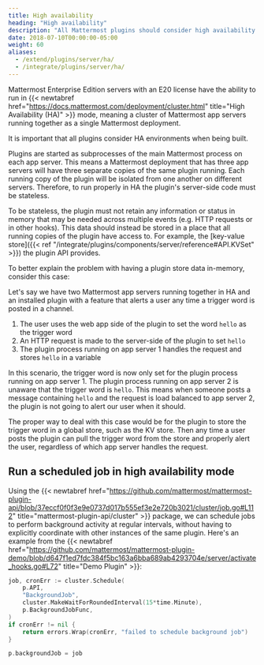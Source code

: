 ```yaml
---
title: High availability
heading: "High availability"
description: "All Mattermost plugins should consider high availability (HA) environments. Learn more about our standards for working with HA mode servers."
date: 2018-07-10T00:00:00-05:00
weight: 60
aliases: 
  - /extend/plugins/server/ha/
  - /integrate/plugins/server/ha/
---
```


Mattermost Enterprise Edition servers with an E20 license have the ability to run in {{< newtabref href="https://docs.mattermost.com/deployment/cluster.html" title="High Availability (HA)" >}} mode, meaning a cluster of Mattermost app servers running together as a single Mattermost deployment.

It is important that all plugins consider HA environments when being built.

Plugins are started as subprocesses of the main Mattermost process on each app server. This means a Mattermost deployment that has three app servers will have three separate copies of the same plugin running. Each running copy of the plugin will be isolated from one another on different servers. Therefore, to run properly in HA the plugin's server-side code must be stateless.

To be stateless, the plugin must not retain any information or status in memory that may be needed across multiple events (e.g. HTTP requests or in other hooks). This data should instead be stored in a place that all running copies of the plugin have access to. For example, the [key-value store]({{< ref "/integrate/plugins/components/server/reference#API.KVSet" >}}) the plugin API provides.

To better explain the problem with having a plugin store data in-memory, consider this case:

Let's say we have two Mattermost app servers running together in HA and an installed plugin with a feature that alerts a user any time a trigger word is posted in a channel.

1. The user uses the web app side of the plugin to set the word `hello` as the trigger word
2. An HTTP request is made to the server-side of the plugin to set `hello`
3. The plugin process running on app server 1 handles the request and stores `hello` in a variable

In this scenario, the trigger word is now only set for the plugin process running on app server 1. The plugin process running on app server 2 is unaware that the trigger word is `hello`. This means when someone posts a message containing `hello` and the request is load balanced to app server 2, the plugin is not going to alert our user when it should.

The proper way to deal with this case would be for the plugin to store the trigger word in a global store, such as the KV store. Then any time a user posts the plugin can pull the trigger word from the store and properly alert the user, regardless of which app server handles the request.

## Run a scheduled job in high availability mode

Using the {{< newtabref href="https://github.com/mattermost/mattermost-plugin-api/blob/37eccf0f0f3e9e0737d017b555ef3e2e720b3021/cluster/job.go#L112" title="mattermost-plugin-api/cluster" >}} package, we can schedule jobs to perform background activity at regular intervals, without having to explicitly coordinate with other instances of the same plugin. Here's an example from the {{< newtabref href="https://github.com/mattermost/mattermost-plugin-demo/blob/d647f1ed7fdc384f5bc163a6bba689ab4293704e/server/activate_hooks.go#L72" title="Demo Plugin" >}}:

```go
job, cronErr := cluster.Schedule(
    p.API,
    "BackgroundJob",
    cluster.MakeWaitForRoundedInterval(15*time.Minute),
    p.BackgroundJobFunc,
)
if cronErr != nil {
    return errors.Wrap(cronErr, "failed to schedule background job")
}

p.backgroundJob = job
```
